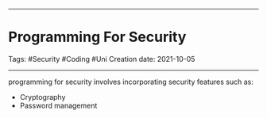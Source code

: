 -----------------------------------------------
# Programming For Security
Tags:  #Security #Coding #Uni 
Creation date: 2021-10-05

-----------------------------------------------

programming for security involves incorporating security features such as:

-	Cryptography
-	Password management